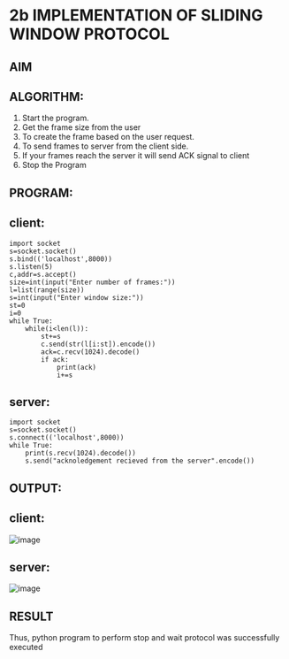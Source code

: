 # 2b IMPLEMENTATION OF SLIDING WINDOW PROTOCOL
## AIM
## ALGORITHM:
1. Start the program.
2. Get the frame size from the user
3. To create the frame based on the user request.
4. To send frames to server from the client side.
5. If your frames reach the server it will send ACK signal to client
6. Stop the Program
## PROGRAM:
## client:
```
import socket
s=socket.socket()
s.bind(('localhost',8000))
s.listen(5)
c,addr=s.accept()
size=int(input("Enter number of frames:"))
l=list(range(size))
s=int(input("Enter window size:"))
st=0
i=0
while True:
    while(i<len(l)):
        st+=s
        c.send(str(l[i:st]).encode())
        ack=c.recv(1024).decode()
        if ack:
            print(ack)
            i+=s
```
## server:
```
import socket
s=socket.socket()
s.connect(('localhost',8000))
while True:
    print(s.recv(1024).decode())
    s.send("acknoledgement recieved from the server".encode())
```
## OUTPUT:
## client:
![image](https://github.com/Rajaraman77/2b_SLIDING_WINDOW_PROTOCOL/assets/150319383/b026f94e-a07c-45b4-8756-ee277d344329)
## server:
![image](https://github.com/Rajaraman77/2b_SLIDING_WINDOW_PROTOCOL/assets/150319383/b994176e-3dea-4f5d-ad14-bcb5584963cf)

## RESULT
Thus, python program to perform stop and wait protocol was successfully executed
